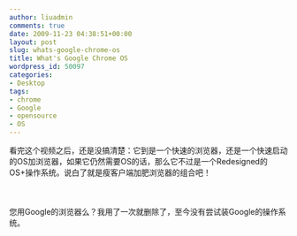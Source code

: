 ```yaml
---
author: liuadmin
comments: true
date: 2009-11-23 04:38:51+00:00
layout: post
slug: whats-google-chrome-os
title: What's Google Chrome OS
wordpress_id: 50097
categories:
- Desktop
tags:
- chrome
- Google
- opensource
- OS
---
```


看完这个视频之后，还是没搞清楚：它到是一个快速的浏览器，还是一个快速启动的OS加浏览器，如果它仍然需要OS的话，那么它不过是一个Redesigned的OS+操作系统。说白了就是瘦客户端加肥浏览器的组合吧！<br /><br /><br /><br />您用Google的浏览器么？我用了一次就删除了，至今没有尝试装Google的操作系统。
